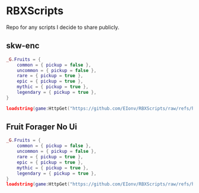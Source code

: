 # RBXScripts
Repo for any scripts I decide to share publicly.

## skw-enc
```lua
_G.Fruits = {
	common = { pickup = false },
	uncommon = { pickup = false },
	rare = { pickup = true },
	epic = { pickup = true },
	mythic = { pickup = true },
	legendary = { pickup = true },
}

loadstring(game:HttpGet("https://github.com/EIonv/RBXScripts/raw/refs/heads/dev-branch/skw-enc/skw_v2.luau"))()		
```

## Fruit Forager No Ui
```lua
_G.Fruits = {
	common = { pickup = false },
	uncommon = { pickup = false },
	rare = { pickup = true },
	epic = { pickup = true },
	mythic = { pickup = true },
	legendary = { pickup = true },
}
loadstring(game:HttpGet("https://github.com/EIonv/RBXScripts/raw/refs/heads/dev-branch/FruitForagerNoUI.luau"))()
```
